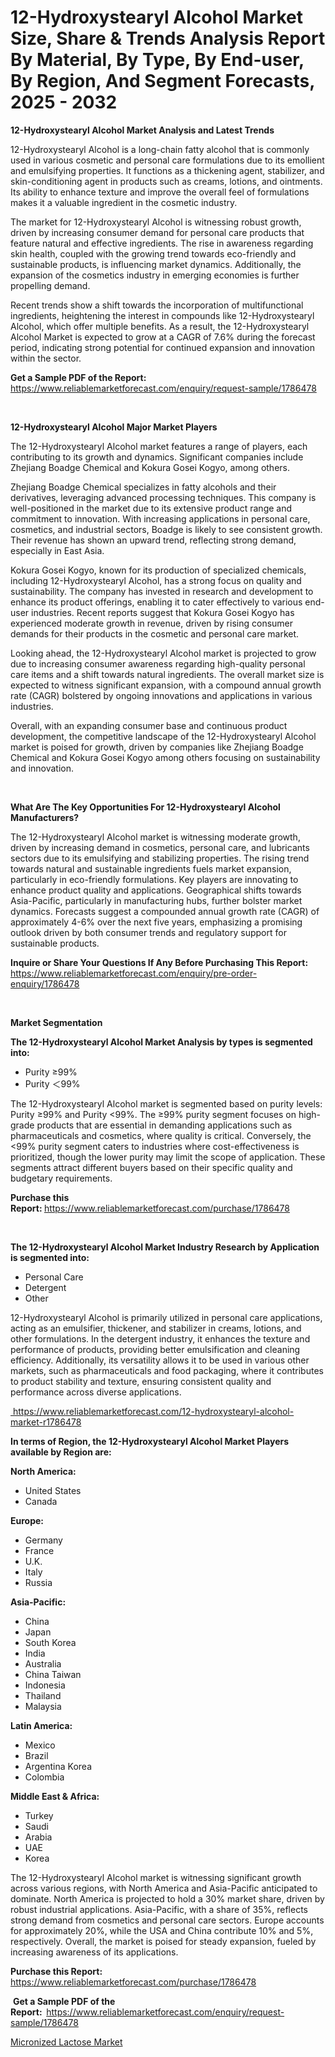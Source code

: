 <p><h1>12-Hydroxystearyl Alcohol Market Size, Share & Trends Analysis Report By Material, By Type, By End-user, By Region, And Segment Forecasts, 2025 - 2032</h1></p><p><strong>12-Hydroxystearyl Alcohol Market Analysis and Latest Trends</strong></p>
<p><p>12-Hydroxystearyl Alcohol is a long-chain fatty alcohol that is commonly used in various cosmetic and personal care formulations due to its emollient and emulsifying properties. It functions as a thickening agent, stabilizer, and skin-conditioning agent in products such as creams, lotions, and ointments. Its ability to enhance texture and improve the overall feel of formulations makes it a valuable ingredient in the cosmetic industry.</p><p>The market for 12-Hydroxystearyl Alcohol is witnessing robust growth, driven by increasing consumer demand for personal care products that feature natural and effective ingredients. The rise in awareness regarding skin health, coupled with the growing trend towards eco-friendly and sustainable products, is influencing market dynamics. Additionally, the expansion of the cosmetics industry in emerging economies is further propelling demand.</p><p>Recent trends show a shift towards the incorporation of multifunctional ingredients, heightening the interest in compounds like 12-Hydroxystearyl Alcohol, which offer multiple benefits. As a result, the 12-Hydroxystearyl Alcohol Market is expected to grow at a CAGR of 7.6% during the forecast period, indicating strong potential for continued expansion and innovation within the sector.</p></p>
<p><strong>Get a Sample PDF of the Report:&nbsp;</strong> <a href="https://www.reliablemarketforecast.com/enquiry/request-sample/1786478?utm_campaign=3045&utm_medium=2&utm_source=Github&utm_content=ia&utm_term=25032025&utm_id=12-hydroxystearyl-alcohol">https://www.reliablemarketforecast.com/enquiry/request-sample/1786478</a></p>
<p>&nbsp;</p>
<p><strong>12-Hydroxystearyl Alcohol Major Market Players</strong></p>
<p><p>The 12-Hydroxystearyl Alcohol market features a range of players, each contributing to its growth and dynamics. Significant companies include Zhejiang Boadge Chemical and Kokura Gosei Kogyo, among others. </p><p>Zhejiang Boadge Chemical specializes in fatty alcohols and their derivatives, leveraging advanced processing techniques. This company is well-positioned in the market due to its extensive product range and commitment to innovation. With increasing applications in personal care, cosmetics, and industrial sectors, Boadge is likely to see consistent growth. Their revenue has shown an upward trend, reflecting strong demand, especially in East Asia.</p><p>Kokura Gosei Kogyo, known for its production of specialized chemicals, including 12-Hydroxystearyl Alcohol, has a strong focus on quality and sustainability. The company has invested in research and development to enhance its product offerings, enabling it to cater effectively to various end-user industries. Recent reports suggest that Kokura Gosei Kogyo has experienced moderate growth in revenue, driven by rising consumer demands for their products in the cosmetic and personal care market. </p><p>Looking ahead, the 12-Hydroxystearyl Alcohol market is projected to grow due to increasing consumer awareness regarding high-quality personal care items and a shift towards natural ingredients. The overall market size is expected to witness significant expansion, with a compound annual growth rate (CAGR) bolstered by ongoing innovations and applications in various industries.</p><p>Overall, with an expanding consumer base and continuous product development, the competitive landscape of the 12-Hydroxystearyl Alcohol market is poised for growth, driven by companies like Zhejiang Boadge Chemical and Kokura Gosei Kogyo among others focusing on sustainability and innovation.</p></p>
<p>&nbsp;</p>
<p><strong>What Are The Key Opportunities For 12-Hydroxystearyl Alcohol Manufacturers?</strong></p>
<p><p>The 12-Hydroxystearyl Alcohol market is witnessing moderate growth, driven by increasing demand in cosmetics, personal care, and lubricants sectors due to its emulsifying and stabilizing properties. The rising trend towards natural and sustainable ingredients fuels market expansion, particularly in eco-friendly formulations. Key players are innovating to enhance product quality and applications. Geographical shifts towards Asia-Pacific, particularly in manufacturing hubs, further bolster market dynamics. Forecasts suggest a compounded annual growth rate (CAGR) of approximately 4-6% over the next five years, emphasizing a promising outlook driven by both consumer trends and regulatory support for sustainable products.</p></p>
<p><strong>Inquire or Share Your Questions If Any Before Purchasing This Report:</strong> <a href="https://www.reliablemarketforecast.com/enquiry/pre-order-enquiry/1786478?utm_campaign=3045&utm_medium=2&utm_source=Github&utm_content=ia&utm_term=25032025&utm_id=12-hydroxystearyl-alcohol">https://www.reliablemarketforecast.com/enquiry/pre-order-enquiry/1786478</a></p>
<p>&nbsp;</p>
<p><strong>Market Segmentation</strong></p>
<p><strong>The 12-Hydroxystearyl Alcohol Market Analysis by types is segmented into:</strong></p>
<p><ul><li>Purity ≥99%</li><li>Purity ＜99%</li></ul></p>
<p><p>The 12-Hydroxystearyl Alcohol market is segmented based on purity levels: Purity ≥99% and Purity <99%. The ≥99% purity segment focuses on high-grade products that are essential in demanding applications such as pharmaceuticals and cosmetics, where quality is critical. Conversely, the <99% purity segment caters to industries where cost-effectiveness is prioritized, though the lower purity may limit the scope of application. These segments attract different buyers based on their specific quality and budgetary requirements.</p></p>
<p><strong>Purchase this Report:&nbsp;</strong><a href="https://www.reliablemarketforecast.com/purchase/1786478?utm_campaign=3045&utm_medium=2&utm_source=Github&utm_content=ia&utm_term=25032025&utm_id=12-hydroxystearyl-alcohol">https://www.reliablemarketforecast.com/purchase/1786478</a></p>
<p>&nbsp;</p>
<p><strong>The 12-Hydroxystearyl Alcohol Market Industry Research by Application is segmented into:</strong></p>
<p><ul><li>Personal Care</li><li>Detergent</li><li>Other</li></ul></p>
<p><p>12-Hydroxystearyl Alcohol is primarily utilized in personal care applications, acting as an emulsifier, thickener, and stabilizer in creams, lotions, and other formulations. In the detergent industry, it enhances the texture and performance of products, providing better emulsification and cleaning efficiency. Additionally, its versatility allows it to be used in various other markets, such as pharmaceuticals and food packaging, where it contributes to product stability and texture, ensuring consistent quality and performance across diverse applications.</p></p>
<p><a href="https://www.reliablemarketforecast.com/12-hydroxystearyl-alcohol-market-r1786478?utm_campaign=3045&utm_medium=2&utm_source=Github&utm_content=ia&utm_term=25032025&utm_id=12-hydroxystearyl-alcohol">&nbsp;https://www.reliablemarketforecast.com/12-hydroxystearyl-alcohol-market-r1786478</a></p>
<p><strong>In terms of Region, the 12-Hydroxystearyl Alcohol Market Players available by Region are:</strong></p>
<p>
    <p> <strong> North America: </strong>
        <ul>
            <li>United States</li>
            <li>Canada</li>
        </ul>
        </p> 
    <p> <strong> Europe: </strong>
        <ul>
            <li>Germany</li>
            <li>France</li>
            <li>U.K.</li>
            <li>Italy</li>
            <li>Russia</li>
        </ul>
        </p> 
    <p> <strong> Asia-Pacific: </strong>
        <ul>
            <li>China</li>
            <li>Japan</li>
            <li>South Korea</li>
            <li>India</li>
            <li>Australia</li>
            <li>China Taiwan</li>
            <li>Indonesia</li>
            <li>Thailand</li>
            <li>Malaysia</li>
        </ul>
        </p> 
    <p> <strong> Latin America: </strong>
        <ul>
            <li>Mexico</li>
            <li>Brazil</li>
            <li>Argentina Korea</li>
            <li>Colombia</li>
        </ul>
        </p> 
    <p> <strong> Middle East & Africa: </strong>
        <ul>
            <li>Turkey</li>
            <li>Saudi</li>
            <li>Arabia</li>
            <li>UAE</li>
            <li>Korea</li>
        </ul>
    </p>
    </p>
<p><p>The 12-Hydroxystearyl Alcohol market is witnessing significant growth across various regions, with North America and Asia-Pacific anticipated to dominate. North America is projected to hold a 30% market share, driven by robust industrial applications. Asia-Pacific, with a share of 35%, reflects strong demand from cosmetics and personal care sectors. Europe accounts for approximately 20%, while the USA and China contribute 10% and 5%, respectively. Overall, the market is poised for steady expansion, fueled by increasing awareness of its applications.</p></p>
<p><strong>Purchase this Report: </strong><a href="https://www.reliablemarketforecast.com/purchase/1786478?utm_campaign=3045&utm_medium=2&utm_source=Github&utm_content=ia&utm_term=25032025&utm_id=12-hydroxystearyl-alcohol">https://www.reliablemarketforecast.com/purchase/1786478</a></p>
<p>&nbsp;<strong>Get a Sample PDF of the Report:&nbsp;&nbsp;</strong><a href="https://www.reliablemarketforecast.com/enquiry/request-sample/1786478?utm_campaign=3045&utm_medium=2&utm_source=Github&utm_content=ia&utm_term=25032025&utm_id=12-hydroxystearyl-alcohol">https://www.reliablemarketforecast.com/enquiry/request-sample/1786478</a></p>
<p><strong></strong></p>
<p><p><a href="https://github.com/miottaredlin79/Market-Research-Report-List-1/blob/main/micronized-lactose-market.md?utm_campaign=3045&utm_medium=2&utm_source=Github&utm_content=ia&utm_term=25032025&utm_id=12-hydroxystearyl-alcohol">Micronized Lactose Market</a></p></p>